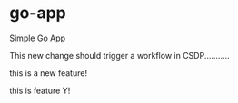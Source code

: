 # go-app
Simple Go App

This new change should trigger a workflow in CSDP...........

this is a new feature!

this is feature Y!
